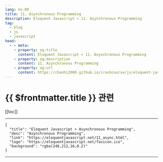 ```yaml
---
lang: ko-KR
title: 11. Asynchronous Programming
description: Eloquent Javascript > 11. Asynchronous Programming
tag: 
  - blog
  - js
  - javascript
head:
  - - meta:
    - property: og:title
      content: Eloquent Javascript > 11. Asynchronous Programming
    - property: og:description
      content: 11. Asynchronous Programming
    - property: og:url
      content: https://chanhi2000.github.io/crashcourse/js/eloquent-javascript/11.html
---
```


# {{ $frontmatter.title }} 관련

[[toc]]

---

```component VPCard
{
  "title": "Eloquent Javascript > Asynchronous Programming",
  "desc": "Asynchronous Programming",
  "link": "https://eloquentjavascript.net/11_async.html",
  "logo": "https://eloquentjavascript.net/favicon.ico",
  "background": "rgba(248,212,16,0.2)"
}
```

---

<TagLinks />
